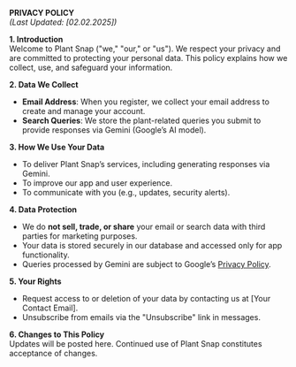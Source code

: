 **PRIVACY POLICY**  
*(Last Updated: [02.02.2025])*

**1. Introduction**  
Welcome to Plant Snap ("we," "our," or "us"). We respect your privacy and are committed to protecting your personal data. This policy explains how we collect, use, and safeguard your information.

**2. Data We Collect**  
- **Email Address**: When you register, we collect your email address to create and manage your account.  
- **Search Queries**: We store the plant-related queries you submit to provide responses via Gemini (Google’s AI model).  

**3. How We Use Your Data**  
- To deliver Plant Snap’s services, including generating responses via Gemini.  
- To improve our app and user experience.  
- To communicate with you (e.g., updates, security alerts).  

**4. Data Protection**  
- We do **not sell, trade, or share** your email or search data with third parties for marketing purposes.  
- Your data is stored securely in our database and accessed only for app functionality.  
- Queries processed by Gemini are subject to Google’s [Privacy Policy](https://policies.google.com/privacy).  

**5. Your Rights**  
- Request access to or deletion of your data by contacting us at [Your Contact Email].  
- Unsubscribe from emails via the "Unsubscribe" link in messages.  

**6. Changes to This Policy**  
Updates will be posted here. Continued use of Plant Snap constitutes acceptance of changes.  
